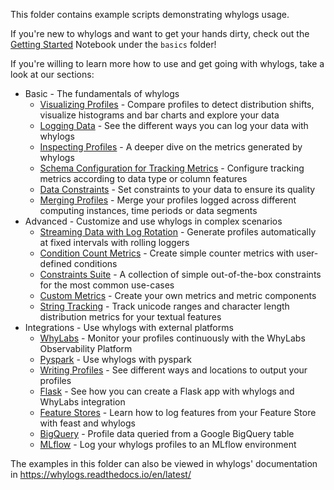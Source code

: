 This folder contains example scripts demonstrating whylogs usage.

If you're new to whylogs and want to get your hands dirty, check out the [Getting Started](./basic/Getting_Started.ipynb) Notebook under the `basics` folder!

If you're willing to learn more how to use and get going with whylogs, take a look at our sections:

- Basic - The fundamentals of whylogs
    - [Visualizing Profiles](./basic/Notebook_Profile_Visualizer.ipynb) - Compare profiles to detect distribution shifts, visualize histograms and bar charts and explore your data
    - [Logging Data](./basic/Logging_Different_Data.ipynb) - See the different ways you can log your data with whylogs
    - [Inspecting Profiles](./basic/Inspecting_Profiles.ipynb) - A deeper dive on the metrics generated by whylogs
    - [Schema Configuration for Tracking Metrics](./basic/Schema_Configuration.ipynb) - Configure tracking metrics according to data type or column features
    - [Data Constraints](./basic/Metric_Constraints.ipynb) - Set constraints to your data to ensure its quality
    - [Merging Profiles](./basic/Merging_Profiles.ipynb) - Merge your profiles logged across different computing instances, time periods or data segments
- Advanced - Customize and use whylogs in complex scenarios
    - [Streaming Data with Log Rotation](./advanced/Log_Rotation_for_Streaming_Data/Streaming_Data_with_Log_Rotation.ipynb) - Generate profiles automatically at fixed intervals with rolling loggers
    - [Condition Count Metrics](./advanced/Condition_Count_Metrics.ipynb) - Create simple counter metrics with user-defined conditions
    - [Constraints Suite](./advanced/Constraints_Suite.ipynb) - A collection of simple out-of-the-box constraints for the most common use-cases
    - [Custom Metrics](./advanced/Custom_Metrics.ipynb) - Create your own metrics and metric components
    - [String Tracking](./advanced/String_Tracking.ipynb) - Track unicode ranges and character length distribution metrics for your textual features
- Integrations - Use whylogs with external platforms
    - [WhyLabs](./integrations/writers/Writing_to_WhyLabs.ipynb) - Monitor your profiles continuously with the WhyLabs Observability Platform
    - [Pyspark](./integrations/Pyspark_Profiling.ipynb) - Use whylogs with pyspark
    - [Writing Profiles](./integrations/writers/Writing_Profiles.ipynb) - See different ways and locations to output your profiles
    - [Flask](./integrations/flask_streaming/flask_with_whylogs.ipynb) - See how you can create a Flask app with whylogs and WhyLabs integration
    - [Feature Stores](./integrations/Feature_Stores_and_whylogs.ipynb) - Learn how to log features from your Feature Store with feast and whylogs
    - [BigQuery](./integrations/BigQuery_Example.ipynb) - Profile data queried from a Google BigQuery table
    - [MLflow](./integrations/Mlflow_Logging.ipynb) - Log your whylogs profiles to an MLflow environment


The examples in this folder can also be viewed in whylogs' documentation in https://whylogs.readthedocs.io/en/latest/
